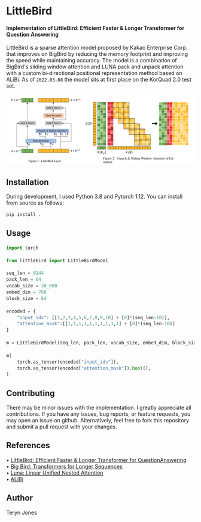 # LittleBird

#### Implementation of LittleBird: Efficient Faster & Longer Transformer for Question Answering


LittleBird is a sparse attention model proposed by Kakao Enterprise Corp. that improves on BigBird by reducing the memory footprint and improving the speed while maintaining accuracy. The model is a combination of BigBird's sliding window attention and LUNA pack and unpack attention with a custom bi-directional positional representation method based on ALiBi. As of `2022.03.08` the model sits at first place on the KorQuad 2.0 test set.

<img src="./docs/littlebird_layer.png">


## Installation


During development, I used Python 3.8 and Pytorch 1.12. You can install from source as follows:

```Bash
pip install .
```


## Usage


```Python
import torch

from littlebird import LittleBirdModel

seq_len = 6144
pack_len = 64
vocab_size = 30_000
embed_dim = 768
block_size = 64

encoded = {
    "input_ids": [[1,2,3,4,5,6,7,8,9,10] + [0]*(seq_len-10)],
    "attention_mask":[[1,1,1,1,1,1,1,1,1,1] + [0]*(seq_len-10)]
}

m = LittleBirdModel(seq_len, pack_len, vocab_size, embed_dim, block_size=block_size)

m(
    torch.as_tensor(encoded["input_ids"]),
    torch.as_tensor(encoded["attention_mask"]).bool(),
)
```

## Contributing

There may be minor issues with the implementation. I greatly appreciate all contributions. If you have any issues, bug reports, or feature requests, you may open an issue on github. Alternatively, feel free to fork this repository and submit a pull request with your changes.

## References

• [LittleBird: Efficient Faster & Longer Transformer for QuestionAnswering](https://arxiv.org/abs/2210.11870) <br>
• [Big Bird: Transformers for Longer Sequences](https://arxiv.org/pdf/2007.14062.pdf)<br>
• [Luna: Linear Unified Nested Attention](https://proceedings.neurips.cc/paper/2021/file/14319d9cfc6123106878dc20b94fbaf3-Paper.pdf)<br>
• [ALiBi](https://arxiv.org/pdf/2108.12409.pdf)<br>


## Author

Teryn Jones
